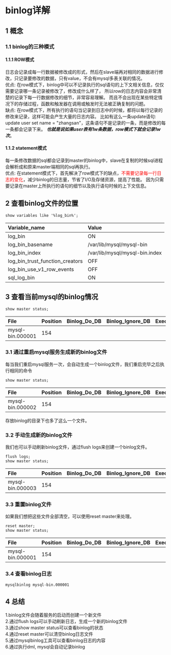 # binlog详解  
## 1 概念
### 1.1 binlog的三种模式
#### 1.1.1 ROW模式
日志会记录成每一行数据被修改成的形式，然后在slave端再对相同的数据进行修改，只记录要修改的数据，只有value，不会有mysql多表关联的情况。  
优点: 在row模式下，binlog中可以不记录执行的sql语句的上下文相关信息，仅仅需要记录哪一条记录被修改了，修改成什么样了，
所以row的日志内容会非常清楚的记录下每一行数据修改的细节，非常容易理解。
而且不会出现在某些特定情况下的存储过程，函数和触发器在调用或触发时无法被正确复制的问题。  
缺点: 在row模式下，所有执行的语句当记录到日志中的时候，都将以每行记录的修改来记录，这样可能会产生大量的日志内容。
比如有这么一条update语句: update user set name = "zhangsan"，这条语句不是记录的一条，而是修改的每一条都会记录下来。
***也就是说如果user表有1w条数据，row模式下就会记录1w次***。  

#### 1.1.2 statement模式
每一条修改数据的sql都会记录到master的binlog中，slave在复制的时候sql进程会解析成和原来master端相同的sql再执行。  
优点: 在statement模式下，首先解决了row模式下的缺点，<font color='red'>不需要记录每一行日志的变化</font>，减少binlog的日志量，节省了I/O及存储资源，提高了性能。
因为只需要记录在master上所执行的语句的细节以及执行语句时候的上下文信息。


## 2 查看binlog文件的位置
```mysql
show variables like '%log_bin%';
```
| Variable_name | Value | 
| :--- | :--- |   
| log_bin | ON | 
| log_bin_basename | /var/lib/mysql/mysql-bin | 
| log_bin_index | /var/lib/mysql/mysql-bin.index | 
| log_bin_trust_function_creators | OFF | 
| log_bin_use_v1_row_events | OFF | 
| sql_log_bin | ON |  

## 3 查看当前mysql的binlog情况
```mysql
show master status;
```
| File | Position | Binlog_Do_DB | Binlog_Ignore_DB | Executed_Gtid_Set |
| :--- | :--- | :--- | :--- | :--- |
| mysql-bin.000001 | 154 |  |  |  |  

### 3.1 通过重启mysql服务生成新的binlog文件
每当我们重启mysql服务一次，会自动生成一个binlog文件，我们重启完毕之后执行相同的命令
```mysql
show master status;
```
| File | Position | Binlog_Do_DB | Binlog_Ignore_DB | Executed_Gtid_Set |
| :--- | :--- | :--- | :--- | :--- |
| mysql-bin.000002 | 154 |  |  |  |  

存放binlog的目录下也多了这么一个文件。

### 3.2 手动生成新的binlog文件
我们也可以手动刷新binlog文件，通过flush logs来创建一个binlog文件。  
```mysql
flush logs;  
show master status;
```
| File | Position | Binlog_Do_DB | Binlog_Ignore_DB | Executed_Gtid_Set |
| :--- | :--- | :--- | :--- | :--- |
| mysql-bin.000003 | 154 |  |  |  |  

### 3.3 重置binlog文件  
如果我们想把这些文件全部清空，可以使用reset master来处理。  
```mysql
reset master;  
show master status;
```
| File | Position | Binlog_Do_DB | Binlog_Ignore_DB | Executed_Gtid_Set |
| :--- | :--- | :--- | :--- | :--- |
| mysql-bin.000001 | 154 |  |  |  |  

### 3.4 查看binlog日志
```
mysqlbinlog mysql-bin.000001
```  

## 4 总结  
1.binlog文件会随着服务的启动而创建一个新文件  
2.通过flush logs可以手动刷新日志，生成一个新的binlog文件  
3.通过show master status可以查看binlog的状态    
4.通过reset master可以清空binlog日志文件  
5.通过mysqlbinlog工具可以查看binlog日志的内容  
6.通过执行dml, mysql会自动记录binlog  